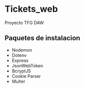 # Tickets_web
Proyecto TFG DAW

## Paquetes de instalacion ##

- Nodemon 
- Dotenv 
- Express 
- JsonWebToken
- BcryptJS
- Cookie Parser
- Multer
